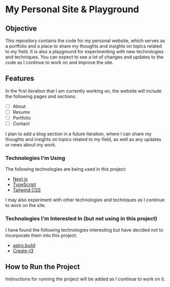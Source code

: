 # My Personal Site & Playground

## Objective

This repository contains the code for my personal website, which serves as a portfolio and a place to share my thoughts and insights on topics related to my field. It is also a playground for experimenting with new technologies and techniques. You can expect to see a lot of changes and updates to the code as I continue to work on and improve the site.

## Features

In the first iteration that I am currently working on, the website will include the following pages and sections:

- [ ] About
- [ ] Resume
- [ ] Portfolio
- [ ] Contact

I plan to add a blog section in a future iteration, where I can share my thoughts and insights on topics related to my field, as well as any updates or news about my work.

### Technologies I'm Using

The following technologies are being used in this project:

- [Next.js](https://nextjs.org/)
- [TypeScript](https://www.typescriptlang.org/)
- [Tailwind CSS](https://tailwindcss.com/)

I may also experiment with other technologies and techniques as I continue to work on the site.

### Technologies I'm Interested In (but not using in this project)

I have found the following technologies interesting but have decided not to incorporate them into this project:

- [astro.build](https://astro.build/)
- [Create-t3](https://create.t3.gg/)

## How to Run the Project

Instructions for running the project will be added as I continue to work on it.
